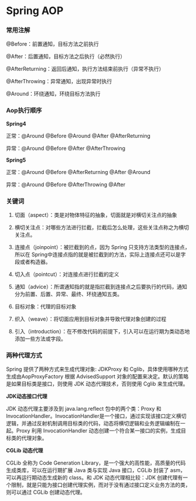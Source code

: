 # Spring AOP 

### 常用注解

@Before：前置通知，目标方法之前执行

@After：后置通知，目标方法之后执行（必然执行）

@AfterReturning：返回后通知，执行方法结束前执行（异常不执行）

@AfterThrowing：异常通知，出现异常时执行

@Around：环绕通知，环绕目标方法执行

### Aop执行顺序

**Spring4**

正常：@Around @Before @Around @After @AfterReturning

异常：@Around @Before @After @AfterThrowing

**Spring5**

正常：@Around @Before @AfterReturning @After @Around

异常：@Around @Before @AfterThrowing @After

### 关键词

1. 切面（aspect）：类是对物体特征的抽象，切面就是对横切关注点的抽象

2. 横切关注点：对哪些方法进行拦截，拦截后怎么处理，这些关注点称之为横切关注点。 

3. 连接点（joinpoint）：被拦截到的点，因为 Spring 只支持方法类型的连接点，所以在 Spring中连接点指的就是被拦截到的方法，实际上连接点还可以是字段或者构造器。 

4. 切入点（pointcut）：对连接点进行拦截的定义

5. 通知（advice）：所谓通知指的就是指拦截到连接点之后要执行的代码，通知分为前置、后置、异常、最终、环绕通知五类。 

6. 目标对象：代理的目标对象

7. 织入（weave）：将切面应用到目标对象并导致代理对象创建的过程

8. 引入（introduction）：在不修改代码的前提下，引入可以在运行期为类动态地添加一些方法或字段。

### 两种代理方式

Spring 提供了两种方式来生成代理对象: JDKProxy 和 Cglib，具体使用哪种方式生成由AopProxyFactory 根据 AdvisedSupport 对象的配置来决定。默认的策略是如果目标类是接口，则使用 JDK 动态代理技术，否则使用 Cglib 来生成代理。

**JDK动态接口代理**

JDK 动态代理主要涉及到 java.lang.reflect 包中的两个类：Proxy 和 InvocationHandler。InvocationHandler是一个接口，通过实现该接口定义横切逻辑，并通过反射机制调用目标类的代码，动态将横切逻辑和业务逻辑编制在一起。Proxy 利用 InvocationHandler 动态创建一个符合某一接口的实例，生成目标类的代理对象。

**CGLib 动态代理**

CGLib 全称为 Code Generation Library，是一个强大的高性能，高质量的代码生成类库，可以在运行期扩展 Java 类与实现 Java 接口，CGLib 封装了 asm，可以再运行期动态生成新的 class。和 JDK 动态代理相比较：JDK 创建代理有一个限制，就是只能为接口创建代理实例，而对于没有通过接口定义业务方法的类，则可以通过 CGLib 创建动态代理。